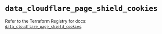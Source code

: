 # `data_cloudflare_page_shield_cookies`

Refer to the Terraform Registry for docs: [`data_cloudflare_page_shield_cookies`](https://registry.terraform.io/providers/cloudflare/cloudflare/5.7.0/docs/data-sources/page_shield_cookies).
